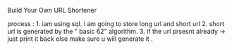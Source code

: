 Build Your Own URL Shortener

process :
    1. iam using sql. i am going to store long url and short url
    2. short url is generated by the " basic 62" algorithm.
    3. if the url prsesnt already -> just print it back
       else make sure u will generate it .
